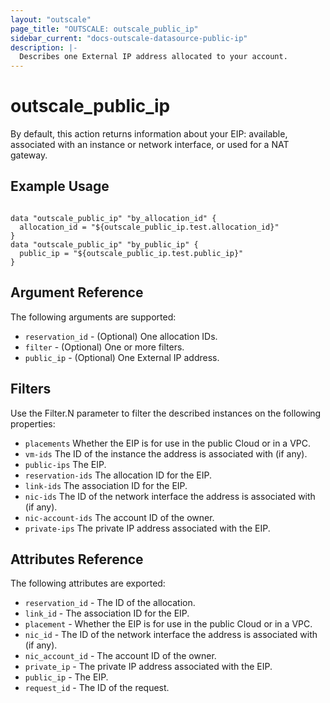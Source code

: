 ```yaml
---
layout: "outscale"
page_title: "OUTSCALE: outscale_public_ip"
sidebar_current: "docs-outscale-datasource-public-ip"
description: |-
  Describes one External IP address allocated to your account.
---
```


# outscale_public_ip

By default, this action returns information about your EIP: available, associated with an instance or network interface, or used for a NAT gateway.
## Example Usage

```hcl

data "outscale_public_ip" "by_allocation_id" {
  allocation_id = "${outscale_public_ip.test.allocation_id}"
}
data "outscale_public_ip" "by_public_ip" {
  public_ip = "${outscale_public_ip.test.public_ip}"
}
```

## Argument Reference

The following arguments are supported:

* `reservation_id` - (Optional) One allocation IDs.
* `filter` - (Optional) One or more filters.
* `public_ip` - (Optional) One External IP address.

## Filters

Use the Filter.N parameter to filter the described instances on the following properties:

* `placements` Whether the EIP is for use in the public Cloud or in a VPC.
* `vm-ids` The ID of the instance the address is associated with (if any).
* `public-ips` The EIP.
* `reservation-ids` The allocation ID for the EIP.
* `link-ids` The association ID for the EIP.
* `nic-ids` The ID of the network interface the address is associated with (if any).
* `nic-account-ids` The account ID of the owner.
* `private-ips` The private IP address associated with the EIP.

## Attributes Reference

The following attributes are exported:

* `reservation_id` - The ID of the allocation.
* `link_id` - The association ID for the EIP.
* `placement` - Whether the EIP is for use in the public Cloud or in a VPC.
* `nic_id` - The ID of the network interface the address is associated with (if any).
* `nic_account_id` - The account ID of the owner.
* `private_ip` - The private IP address associated with the EIP.
* `public_ip` - The EIP.
* `request_id` - The ID of the request.